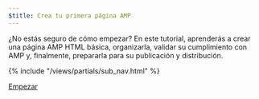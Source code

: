 ```yaml
---
$title: Crea tu primera página AMP
---
```


¿No estás seguro de cómo empezar? En este tutorial, aprenderás a crear una página AMP HTML básica, organizarla, validar su cumplimiento con AMP y, finalmente, prepararla para su publicación y distribución.

{% include "/views/partials/sub_nav.html" %}

<div class="prev-next-buttons">
<a class="button" href="/es/docs/getting_started/create/basic_markup.html"><span class="arrow-next">Empezar</span></a>
</div>
